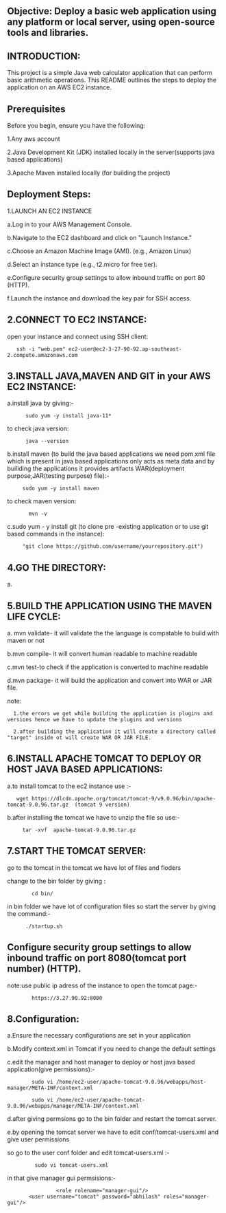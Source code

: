 Objective: Deploy a basic web application using any platform or local server, using open-source tools and libraries.
--------------------------------------------------------------------------------------------------------------------------------
INTRODUCTION:
--------------------------------------------------------------------------------------------------------------------------------
This project is a simple Java web calculator application that can perform basic arithmetic operations. This README outlines the steps to deploy the application on an AWS EC2 instance.

Prerequisites
--------------------------------------------------------------------------------------------------------------------------------
Before you begin, ensure you have the following:

1.Any aws account

2.Java Development Kit (JDK) installed locally in the server(supports java based applications)

3.Apache Maven installed locally (for building the project)

Deployment Steps:
--------------------------------------------------------------------------------------------------------------------------------
1.LAUNCH AN EC2 INSTANCE
   
a.Log in to your AWS Management Console.

b.Navigate to the EC2 dashboard and click on "Launch Instance."

c.Choose an Amazon Machine Image (AMI). (e.g., Amazon Linux)

d.Select an instance type (e.g., t2.micro for free tier).

e.Configure security group settings to allow inbound traffic on port 80 (HTTP).

f.Launch the instance and download the key pair for SSH access.


2.CONNECT TO EC2 INSTANCE:
--------------------------------------------------------------------------------------------------------------------------------
open your instance and connect using SSH client:
                    
       ssh -i "web.pem" ec2-user@ec2-3-27-90-92.ap-southeast-2.compute.amazonaws.com


3.INSTALL JAVA,MAVEN AND GIT in your AWS EC2 INSTANCE:
-------------------------------------------------------------------------------------------------------------------------------
a.install java by giving:- 

          sudo yum -y install java-11*

to check java version:

          java --version

b.install maven (to build the java based applications we need pom.xml file which is present in java based applications only acts as meta data and by builiding the applications it provides artifacts WAR(deployment purpose,JAR(testing purpose) file):-

         sudo yum -y install maven

to check maven version:

           mvn -v

c.sudo yum - y install git (to clone pre -existing application or to use git based commands in the instance):

         "git clone https://github.com/username/yourrepository.git")


4.GO THE DIRECTORY:
-------------------------------------------------------------------------------------------------------------------------------
a. 


5.BUILD THE APPLICATION USING THE MAVEN LIFE CYCLE:
-------------------------------------------------------------------------------------------------------------------------------
a. mvn validate- it will validate the the language is compatable to build with maven or not

b.mvn compile- it will convert human readable to machine readable 

c.mvn test-to check if the application is converted to machine readable

d.mvn package- it will build the application and convert into WAR or JAR file.

note: 

      1.the errors we get while building the application is plugins and versions hence we have to update the plugins and versions

      2.after building the application it will create a directory called "target" inside ot will create WAR OR JAR FILE.

6.INSTALL APACHE TOMCAT TO DEPLOY OR HOST JAVA BASED APPLICATIONS:
------------------------------------------------------------------------------------------------------------------------------------
a.to install tomcat to the ec2 instance use :-
       
       wget https://dlcdn.apache.org/tomcat/tomcat-9/v9.0.96/bin/apache-tomcat-9.0.96.tar.gz  (tomcat 9 version)

b.after installing the tomcat we have to unzip the file so use:- 

         tar -xvf  apache-tomcat-9.0.96.tar.gz


7.START THE TOMCAT SERVER:
---------------------------------------------------------------------------------------------------------------------------------------
go to the tomcat in the tomcat we have lot of files and floders

change to the bin folder by giving :
    
            cd bin/

in bin folder we have lot of configuration files so start the server by giving the command:- 
          
          ./startup.sh

Configure security group settings to allow inbound traffic on port 8080(tomcat port number) (HTTP).
----------------------------------------------------------------------------------------------
note:use public ip adress of the instance to open the tomcat page:- 

            https://3.27.90.92:8080


8.Configuration:
--------------------------------------------------------------------------------------------------------------------------
a.Ensure the necessary configurations are set in your application

b.Modify context.xml in Tomcat if you need to change the default settings 

c.edit the manager and host manager to deploy or host java based application(give permissions):-

            sudo vi /home/ec2-user/apache-tomcat-9.0.96/webapps/host-manager/META-INF/context.xml

            sudo vi /home/ec2-user/apache-tomcat-9.0.96/webapps/manager/META-INF/context.xml

d.after giving permsions go to the bin folder and restart the tomcat server.

e.by opening the tomcat server we have to edit conf/tomcat-users.xml and give user permissions 
 
  so go to the user conf folder and edit tomcat-users.xml :-

             sudo vi tomcat-users.xml

  in that give manager gui permsisions:-

                    <role rolename="manager-gui"/>
           <user username="tomcat" password="abhilash" roles="manager-gui"/>
   

           















